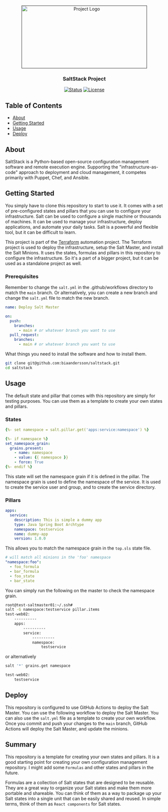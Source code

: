 <p align="center">
  <a href="" rel="noopener">
 <img width=400px height=200px src="https://camo.githubusercontent.com/37e7c20ae129b396a6985785199d24659eab4d758b7d639d83f9706b32992982/68747470733a2f2f6769746c61622e636f6d2f73616c74737461636b2f6f70656e2f73616c742d6272616e64696e672d67756964652f2d2f7261772f6d61737465722f6c6f676f732f53616c7450726f6a6563745f616c746c6f676f5f7465616c2e706e673f696e6c696e653d74727565" alt="Project Logo"></a>
</p>

<h3 align="center">SaltStack Project</h3>

<div align="center">

[![Status](https://img.shields.io/badge/status-active-success.svg)]()
[![License](https://img.shields.io/badge/license-MIT-blue.svg)](/LICENSE)

<div align="left">

## Table of Contents

- [About](#about)
- [Getting Started](#getting_started)
- [Usage](#usage)
- [Deploy](#deploy)

## About <a name = "about"></a>

SaltStack is a Python-based open-source configuration management software and remote execution engine. Supporting the "infrastructure-as-code" approach to deployment and cloud management, it competes primarily with Puppet, Chef, and Ansible.

## Getting Started <a name = "getting_started"></a>

You simply have to clone this repository to start to use it. It comes with a set of pre-configured states and pillars that you can use to configure your infrastructure. Salt can be used to configure a single machine or thousands of machines. It can be used to manage your infrastructure, deploy applications, and automate your daily tasks. Salt is a powerful and flexible tool, but it can be difficult to learn.

This project is part of the [Terraform](https://github.com/biaandersson/gloud-tf-automation) automation project. The Terraform project is used to deploy the infrastructure, setup the Salt Master, and install the Salt Minions. It uses the states, formulas and pillars in this repository to configure the infrastructure. So it's a part of a bigger project, but it can be used as a standalone project as well.

### Prerequisites

Remember to change the `salt.yml` in the .github/workflows directory to match the `main` branch. Or alternatively, you can create a new branch and change the `salt.yml` file to match the new branch.

```yaml
name: Deploy Salt Master

on:
  push:
    branches:
      - main # or whatever branch you want to use
  pull_request:
    branches:
      - main # or whatever branch you want to use
```

What things you need to install the software and how to install them.

```bash
git clone git@github.com:biaandersson/saltstack.git
cd saltstack
```

## Usage <a name = "usage"></a>

The default state and pillar that comes with this repository are simply for testing purposes. You can use them as a template to create your own states and pillars.

### States

```yaml
{%- set namespace = salt.pillar.get('apps:service:namespace') %}

{%- if namespace %}
set_namespace_grain:
  grains.present:
    - name: namespace
    - value: {{ namespace }}
    - force: True
{%- endif %}
```

This state will set the namespace grain if it is defined in the pillar. The namespace grain is used to define the namespace of the service. It is used to create the service user and group, and to create the service directory.

### Pillars

```yaml
apps:
  service:
    description: This is simple a dummy app
    type: Java Spring Boot Archtype
    namespace: testservice
    name: dummy-app
    version: 1.0.0
```

This allows you to match the namespace grain in the `top.sls` state file.

```yaml
# will match all minions in the 'foo' namespace
"namespace:foo":
  - foo_formula
  - bar_formula
  - foo_state
  - bar_state
```

You can simply run the following on the master to check the namespace grain.

```bash
root@test-saltmaster01:~/.ssh#
salt -G namespace:testservice pillar.items
test-web02:
    ----------
    apps:
        ----------
        service:
            ----------
            namespace:
                testservice
```

or alternatively

```bash
salt '*' grains.get namespace

test-web02:
    testservice
```

## Deploy <a name = "deploy"></a>

This repository is configured to use GitHub Actions to deploy the Salt Master. You can use the following workflow to deploy the Salt Master. You can also use the `salt.yml` file as a template to create your own workflow. Once you commit and push your changes to the `main` branch, GitHub Actions will deploy the Salt Master, and update the minions.

## Summary

This repository is a template for creating your own states and pillars. It is a good starting point for creating your own configuration management repository. I might add some `Formulas` and other states and pillars in the future.

Formulas are a collection of Salt states that are designed to be reusable. They are a great way to organize your Salt states and make them more portable and shareable. You can think of them as a way to package up your Salt states into a single unit that can be easily shared and reused. In simple terms, think of them as `React components` for Salt states.
